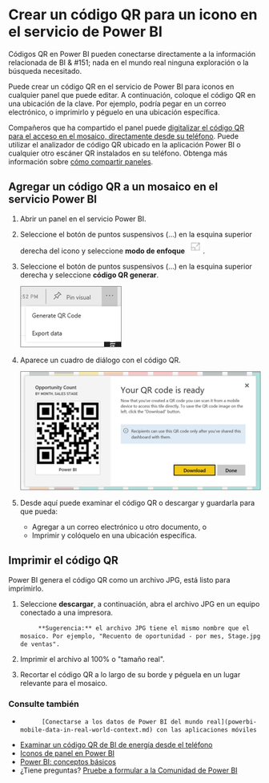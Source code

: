 <properties
   pageTitle="Crear un código QR para un mosaico"
   description="Códigos QR en Power BI pueden conectarse a cualquier cosa en el mundo real directamente a la información relacionada de BI en la aplicación móvil de Power BI, ninguna búsqueda necesitada."
   services="powerbi"
   documentationCenter=""
   authors="maggiesMSFT"
   manager="mblythe"
   backup=""
   editor=""
   tags=""
   qualityFocus="no"
   qualityDate=""/>

<tags
   ms.service="powerbi"
   ms.devlang="NA"
   ms.topic="article"
   ms.tgt_pltfrm="NA"
   ms.workload="powerbi"
   ms.date="09/29/2016"
   ms.author="maggies"/>

# Crear un código QR para un icono en el servicio de Power BI

Códigos QR en Power BI pueden conectarse directamente a la información relacionada de BI & #151; nada en el mundo real ninguna exploración o la búsqueda necesitado.

Puede crear un código QR en el servicio de Power BI para iconos en cualquier panel que puede editar. A continuación, coloque el código QR en una ubicación de la clave. Por ejemplo, podría pegar en un correo electrónico, o imprimirlo y péguelo en una ubicación específica. 

Compañeros que ha compartido el panel puede [digitalizar el código QR para el acceso en el mosaico, directamente desde su teléfono](powerbi-mobile-qr-code-for-tile.md). Puede utilizar el analizador de código QR ubicado en la aplicación Power BI o cualquier otro escáner QR instalados en su teléfono. Obtenga más información sobre [cómo compartir paneles](powerbi-service-how-should-i-share-my-dashboard.md).

## Agregar un código QR a un mosaico en el servicio Power BI

1. Abrir un panel en el servicio Power BI.

2. Seleccione el botón de puntos suspensivos (...) en la esquina superior derecha del icono y seleccione **modo de enfoque** ![](media/powerbi-service-qr-code-for-tile/fullscreen-icon.jpg).

2. Seleccione el botón de puntos suspensivos (...) en la esquina superior derecha y seleccione **código QR generar**. 

    ![](media/powerbi-service-qr-code-for-tile/powerbi_generate_qrcode.png)

3. Aparece un cuadro de diálogo con el código QR. 

    ![](media/powerbi-service-qr-code-for-tile/pbi_qrcode_opportunity_count.png)

4. Desde aquí puede examinar el código QR o descargar y guardarla para que pueda: 

     - Agregar a un correo electrónico u otro documento, o 
     - Imprimir y colóquelo en una ubicación específica. 

## Imprimir el código QR

Power BI genera el código QR como un archivo JPG, está listo para imprimirlo. 

1. Seleccione **descargar**, a continuación, abra el archivo JPG en un equipo conectado a una impresora.  

    >
            **Sugerencia:** el archivo JPG tiene el mismo nombre que el mosaico. Por ejemplo, "Recuento de oportunidad - por mes, Stage.jpg de ventas".

2. Imprimir el archivo al 100% o "tamaño real".  

3. Recortar el código QR a lo largo de su borde y péguela en un lugar relevante para el mosaico. 


### Consulte también

-  
            [Conectarse a los datos de Power BI del mundo real](powerbi-mobile-data-in-real-world-context.md) con las aplicaciones móviles
-  [Examinar un código QR de BI de energía desde el teléfono](powerbi-mobile-qr-code-for-tile.md)
-  [Iconos de panel en Power BI](powerbi-service-dashboard-tiles.md)
-  [Power BI: conceptos básicos](powerbi-service-basic-concepts.md)
- ¿Tiene preguntas? [Pruebe a formular a la Comunidad de Power BI](http://community.powerbi.com/)
